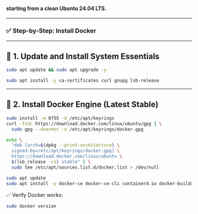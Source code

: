 #### starting from a **clean Ubuntu 24.04 LTS**.

---

### ✅ Step-by-Step: Install Docker

---

## 🧱 1. Update and Install System Essentials

```bash
sudo apt update && sudo apt upgrade -y
```

```bash
sudo apt install -y ca-certificates curl gnupg lsb-release
```

---

## 🐳 2. Install Docker Engine (Latest Stable)

```bash
sudo install -m 0755 -d /etc/apt/keyrings
curl -fsSL https://download.docker.com/linux/ubuntu/gpg | \
  sudo gpg --dearmor -o /etc/apt/keyrings/docker.gpg

echo \
  "deb [arch=$(dpkg --print-architecture) \
  signed-by=/etc/apt/keyrings/docker.gpg] \
  https://download.docker.com/linux/ubuntu \
  $(lsb_release -cs) stable" | \
  sudo tee /etc/apt/sources.list.d/docker.list > /dev/null

sudo apt update
sudo apt install -y docker-ce docker-ce-cli containerd.io docker-buildx-plugin docker-compose-plugin
```

✅ Verify Docker works:

```bash
sudo docker version
```